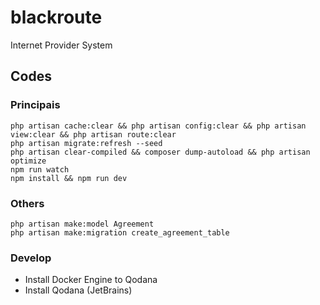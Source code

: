 # blackroute
Internet Provider System
## Codes
### Principais
```
php artisan cache:clear && php artisan config:clear && php artisan view:clear && php artisan route:clear
php artisan migrate:refresh --seed
php artisan clear-compiled && composer dump-autoload && php artisan optimize
npm run watch
npm install && npm run dev
```
### Others
```
php artisan make:model Agreement
php artisan make:migration create_agreement_table
```
### Develop
 - Install Docker Engine to Qodana
 - Install Qodana (JetBrains)
